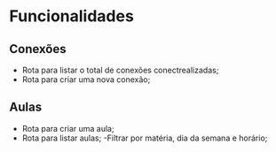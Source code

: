 # Funcionalidades

## Conexões

- Rota para listar o total de conexões conectrealizadas;
- Rota para criar uma nova conexão;

## Aulas

- Rota para criar uma aula;
- Rota para listar aulas;
    -Filtrar por matéria, dia da semana e horário;
